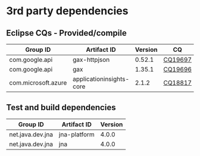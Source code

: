 # 3rd party dependencies

## Eclipse CQs - Provided/compile

| Group ID                                     | Artifact ID              | Version            | CQ                                                               |
| -------------------------------------------- | ------------------------ | ------------------ | ---------------------------------------------------------------- |
| com.google.api                               | gax-httpjson             | 0.52.1             | [CQ19697](https://dev.eclipse.org/ipzilla/show_bug.cgi?id=19697) |
| com.google.api                               | gax                      | 1.35.1             | [CQ19696](https://dev.eclipse.org/ipzilla/show_bug.cgi?id=19696) |
| com.microsoft.azure                          | applicationinsights-core | 2.1.2              | [CQ18817](https://dev.eclipse.org/ipzilla/show_bug.cgi?id=18817) |

## Test and build dependencies

| Group ID         | Artifact ID  | Version |
| ---------------- | ------------ | ------- |
| net.java.dev.jna | jna-platform | 4.0.0   |
| net.java.dev.jna | jna          | 4.0.0   |
